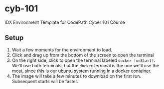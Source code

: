 # cyb-101
IDX Environment Template for CodePath Cyber 101 Course

## Setup
1. Wait a few moments for the environment to load.
2. Click and drag up from the bottom of the screen to open the terminal
3. On the right side, click to open the terminal labeled `docker [onStart]`.  We'll use both terminals, but the `docker` terminal is the one we'll use the most, since this is our ubuntu system running in a docker container.
4. The image will take a few minutes to download on the first run. Subsequent starts will be faster.
